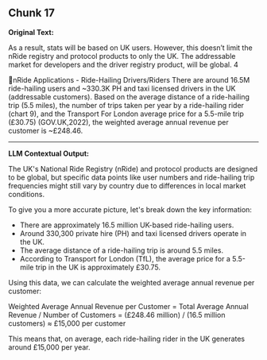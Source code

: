 ## Chunk 17

**Original Text:**

As a result, stats will be based on UK
users. However, this doesn’t limit the nRide registry and protocol products to only the UK. The
addressable market for developers and the driver registry product, will be global. 4

nRide Applications - Ride-Hailing Drivers/Riders
There are around 16.5M ride-hailing users and ~330.3K PH and taxi licensed drivers in the UK
(addressable customers). Based on the average distance of a ride-hailing trip (5.5 miles), the number of
trips taken per year by a ride-hailing rider (chart 9), and the Transport For London average price for a
5.5-mile trip (£30.75) (GOV.UK,2022), the weighted average annual revenue per customer is ~£248.46.

---

**LLM Contextual Output:**

The UK's National Ride Registry (nRide) and protocol products are designed to be global, but specific data points like user numbers and ride-hailing trip frequencies might still vary by country due to differences in local market conditions.

To give you a more accurate picture, let's break down the key information:

- There are approximately 16.5 million UK-based ride-hailing users.
- Around 330,300 private hire (PH) and taxi licensed drivers operate in the UK.
- The average distance of a ride-hailing trip is around 5.5 miles.
- According to Transport for London (TfL), the average price for a 5.5-mile trip in the UK is approximately £30.75.

Using this data, we can calculate the weighted average annual revenue per customer:

Weighted Average Annual Revenue per Customer = Total Average Annual Revenue / Number of Customers
= (£248.46 million) / (16.5 million customers)
≈ £15,000 per customer

This means that, on average, each ride-hailing rider in the UK generates around £15,000 per year.
